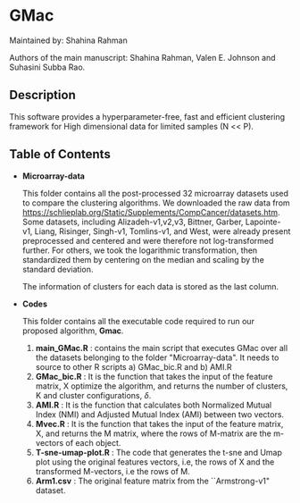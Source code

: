 # GMac

Maintained by: Shahina Rahman

Authors of the main manuscript: Shahina Rahman, Valen E. Johnson and Suhasini Subba Rao. 

## Description 

This software provides a hyperparameter-free, fast and efficient clustering framework for High dimensional data for limited samples (N << P). 

## Table of Contents 

- **Microarray-data**

     This folder contains all the post-processed 32 microarray datasets used to compare the clustering algorithms. 
     We downloaded the raw data from https://schlieplab.org/Static/Supplements/CompCancer/datasets.htm.  
     Some datasets, including Alizadeh-v1,v2,v3, Bittner, Garber, Lapointe-v1, Liang, Risinger, Singh-v1, Tomlins-v1, and West, were already present preprocessed and centered and were therefore not log-transformed further. For others, we took the logarithmic transformation, then standardized them by centering on the median and scaling by the standard deviation. 
     
     The information of clusters for each data is stored as the last column. 
    
    
 
- **Codes**  

   This folder contains all the executable code required to run our proposed algorithm, **Gmac**.
   
    1. **main_GMac.R** : contains the main script that executes GMac over all the datasets belonging to the folder "Microarray-data". It needs to source to other R scripts  a) GMac_bic.R and b) AMI.R 
    2. **GMac_bic.R**  : It is the function that takes the input of the feature matrix, X optimize the algorithm, and returns the number of clusters, K and cluster configurations, $\delta$. 
    3. **AMI.R**       : It is the function that calculates both Normalized Mutual Index (NMI) and Adjusted Mutual Index (AMI) between two vectors. 
    4. **Mvec.R**      : It is the function that takes the input of the feature matrix, X, and returns the M matrix, where the rows of M-matrix are the m-vectors of each object. 
    5. **T-sne-umap-plot.R** : The code that generates the t-sne and Umap plot using the original features vectors, i.e, the rows of X and the transformed M-vectors, i.e the rows of M. 
    6. **Arm1.csv**    : The original feature matrix from the ``Armstrong-v1" dataset. 
   
    

